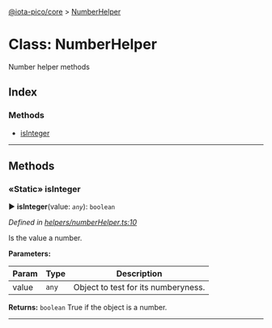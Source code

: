[@iota-pico/core](../README.md) > [NumberHelper](../classes/numberhelper.md)



# Class: NumberHelper


Number helper methods

## Index

### Methods

* [isInteger](numberhelper.md#isinteger)



---
## Methods
<a id="isinteger"></a>

### «Static» isInteger

► **isInteger**(value: *`any`*): `boolean`



*Defined in [helpers/numberHelper.ts:10](https://github.com/iotaeco/iota-pico-core/blob/ac93e17/src/helpers/numberHelper.ts#L10)*



Is the value a number.


**Parameters:**

| Param | Type | Description |
| ------ | ------ | ------ |
| value | `any`   |  Object to test for its numberyness. |





**Returns:** `boolean`
True if the object is a number.






___


